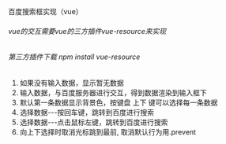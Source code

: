 百度搜索框实现（vue）

###### vue的交互需要vue的三方插件vue-resource来实现
###### 第三方插件下载 npm install vue-resource

1. 如果没有输入数据，显示暂无数据
2. 输入数据，与百度服务器进行交互，得到数据渲染到输入框下
3. 默认第一条数据显示背景色，按键盘 上下 键可以选择每一条数据
4. 选择数据---按回车键，跳转到百度进行搜索
5. 选择数据---点击鼠标左键，跳转到百度进行搜索
6. 向上下选择时取消光标跳到最前, 取消默认行为用.prevent
